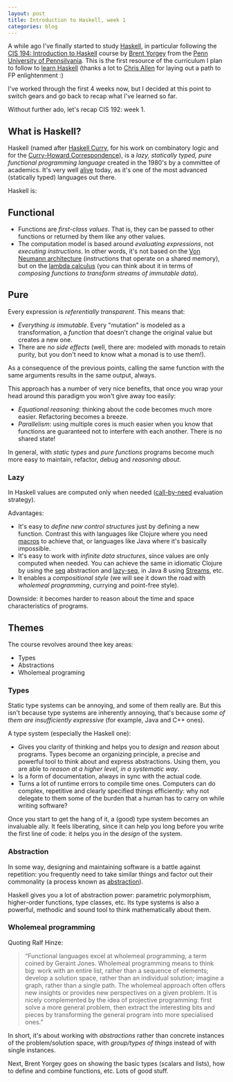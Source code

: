 ```yaml
---
layout: post
title: Introduction to Haskell, week 1
categories: blog
---
```


A while ago I've finally started to study [Haskell](https://www.haskell.org/), in particular following the [CIS 194: Introduction to Haskell](https://www.seas.upenn.edu/~cis194/) course by [Brent Yorgey](https://www.cis.upenn.edu/~byorgey/) from the [Penn University of Pennsilvania](https://www.upenn.edu/). This is the first resource of the curriculum I plan to follow to [learn Haskell](https://github.com/bitemyapp/learnhaskell) (thanks a lot to [Chris Allen](https://github.com/bitemyapp) for laying out a path to FP enlightenment :)

I've worked through the first 4 weeks now, but I decided at this point to switch gears and go back to recap what I've learned so far.

Without further ado, let's recap CIS 192: week 1.

## What is Haskell?

Haskell (named after [Haskell Curry](https://en.wikipedia.org/wiki/Haskell_Curry), for his work on combinatory logic and for the [Curry-Howard Correspondence](https://en.wikipedia.org/wiki/Curry%E2%80%93Howard_correspondence)), is a *lazy, statically typed, pure functional programming language* created in the 1980's by a committee of academics. It's very well [alive](https://www.huffingtonpost.com/aaroncontorer/haskell-the-language-most_b_4242119.html) today, as it's one of the most advanced (statically typed) languages out there.

Haskell is:

## Functional

* Functions are *first-class values*. That is, they can be passed to other functions or returned by them like any other values.
* The computation model is based around *evaluating expressions*, not *executing instructions*. In other words, it's not based on the [Von Neumann architecture](https://en.wikipedia.org/wiki/Von_Neumann_architecture) (instructions that operate on a shared memory), but on the [lambda calculus](https://en.wikipedia.org/wiki/Lambda_calculus) (you can think about it in terms of *composing functions to transform streams of immutable data*).

## Pure

Every expression is *referentially transparent*. This means that:

  * *Everything is immutable*. Every "mutation" is modeled as a transformation, a *function* that doesn't change the original value but creates a new one.
  * There are *no side effects* (well, there are: modeled with monads to retain purity, but you don't need to know what a monad is to use them!).

As a consequence of the previous points, calling the same function with the same arguments results in the same output, always.

This approach has a number of very nice benefits, that once you wrap your head around this paradigm you won't give away too easily:

* *Equational reasoning*: thinking about the code becomes much more easier. Refactoring becomes a breeze.
* *Parallelism*: using multiple cores is much easier when you know that functions are guaranteed not to interfere with each another. There is no shared state!

In general, with *static types* and *pure functions* programs become much more easy to maintain, refactor, debug and *reasoning about*.

### Lazy

In Haskell values are computed only when needed ([call-by-need](https://en.wikipedia.org/wiki/Lazy_evaluation) evaluation strategy).

Advantages:

* It's easy to *define new control structures* just by defining a new function. Contrast this with languages like Clojure where you need [macros](https://clojure.org/macros) to achieve that, or languages like Java where it's basically impossible.
* It's easy to work with *infinite data structures*, since values are only computed when needed. You can achieve the same in idiomatic Clojure by using the [seq](https://clojure.org/sequences) abstraction and [lazy-seq](https://clojure.github.io/clojure/clojure.core-api.html#clojure.core/lazy-seq), in Java 8 using [Streams](https://www.drdobbs.com/jvm/lambdas-and-streams-in-java-8-libraries/240166818), etc.
* It enables a *compositional style* (we will see it down the road with *wholemeal programming*, currying and point-free style).

Downside: it becomes harder to reason about the time and space characteristics of programs. 

## Themes

The course revolves around thee key areas:

* Types
* Abstractions
* Wholemeal programing

### Types

Static type systems can be annoying, and some of them really are. But this isn't because type systems are inherently annoying, that's because *some of them are insufficiently expressive* (for example, Java and C++ ones).

A type system (especially the Haskell one):

* Gives you clarity of thinking and helps you to *design* and *reason* about programs. Types become an organizing principle, a precise and powerful tool to think about and express abstractions. Using them, you are able to *reason at a higher level, in a systematic way*.
* Is a form of documentation, always in sync with the actual code.
* Turns a lot of runtime errors to compile time ones. Computers can do complex, repetitive and clearly specified things efficiently: why not delegate to them some of the burden that a human has to carry on while writing software?

Once you start to get the hang of it, a (good) type system becomes an invaluable ally. It feels liberating, since it can help you long before you write the first line of code: it helps you in the *design* of the system.

### Abstraction

In some way, designing and maintaining software is a battle against repetition: you frequently need to take similar things and factor out their commonality (a process known as [abstraction](https://manuelp.herokuapp.com/posts/5)).

Haskell gives you a lot of abstraction power: parametric polymorphism, higher-order functions, type classes, etc. Its type systems is also a powerful, methodic and sound tool to think mathematically about them.

### Wholemeal programming

Quoting Ralf Hinze:

> “Functional languages excel at wholemeal programming, a term coined by Geraint Jones. Wholemeal programming means to think big: work with an entire list, rather than a sequence of elements; develop a solution space, rather than an individual solution; imagine a graph, rather than a single path. The wholemeal approach often offers new insights or provides new perspectives on a given problem. It is nicely complemented by the idea of projective programming: first solve a more general problem, then extract the interesting bits and pieces by transforming the general program into more specialised ones.”

In short, it's about working with *abstractions* rather than concrete instances of the problem/solution space, with *group/types of things* instead of with single instances.

Next, Brent Yorgey goes on showing the basic types (scalars and lists), how to define and combine functions, etc. Lots of good stuff.
